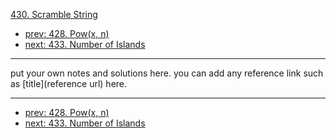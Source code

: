 [430. Scramble String](http://www.lintcode.com/problem/scramble-string)

- [prev: 428. Pow(x, n)](428-powx-n.md)
- [next: 433. Number of Islands](433-number-of-islands.md)

---

put your own notes and solutions here.
you can add any reference link such as [title](reference url) here.

---

- [prev: 428. Pow(x, n)](428-powx-n.md)
- [next: 433. Number of Islands](433-number-of-islands.md)
